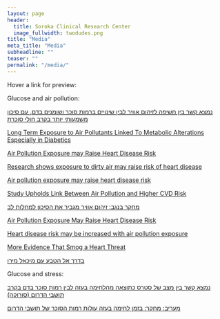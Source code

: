 ```yaml
---
layout: page
header:
  title: Soroka Clinical Research Center
  image_fullwidth: twodudes.png
title: "Media"
meta_title: "Media"
subheadline: ""
teaser: ""
permalink: "/media/"
---
```

<style>
.box{
    display: none;
    width: 100%;
}

a:hover + .box,.box:hover{
    display: block;
    position: relative;
    z-index: 100;
}

</style>
Hover a link for preview:  

Glucose and air pollution:  

 
<a href="http://in.bgu.ac.il/fohs/Pages/news/airpollution_heart.aspx" target="_blank">נמצא קשר בין חשיפה לזיהום אוויר לבין שינויים ברמות סוכר ושומנים בדם, עם סיכון משמעותי יותר בקרב חולי סוכרת</a>
<div class="box"><iframe src="http://in.bgu.ac.il/fohs/Pages/news/airpollution_heart.aspx"   width = "500px" height = "500px"></iframe></div>

 
<a href="http://medicalresearch.com/author-interviews/long-term-exposure-to-air-pollutants-linked-to-metabolic-alterations-especially-in-diabetics/24722/">Long Term Exposure to Air Pollutants Linked To Metabolic Alterations Especially in Diabetics</a>
<div class="box"><iframe src="http://medicalresearch.com/author-interviews/long-term-exposure-to-air-pollutants-linked-to-metabolic-alterations-especially-in-diabetics/24722/"   width = "500px" height = "500px"></iframe></div> 

 
<a href="http://in.bgu.ac.il/en/Pages/news/airpollution_heart.aspx" target="_blank">Air Pollution Exposure may Raise Heart Disease Risk</a>
<div class="box"><iframe src="http://in.bgu.ac.il/en/Pages/news/airpollution_heart.aspx"   width = "500px" height = "500px"></iframe></div> 

 
<a href="http://www.jpost.com/Business-and-Innovation/Health-and-Science/Research-shows-exposure-to-dirty-air-may-raise-risk-of-heart-disease-455119" target="_blank">Research shows exposure to dirty air may raise risk of heart disease</a>
<div class="box"><iframe src="http://www.jpost.com/Business-and-Innovation/Health-and-Science/Research-shows-exposure-to-dirty-air-may-raise-risk-of-heart-disease-455119"   width = "500px" height = "500px"></iframe></div> 

 
<a href="https://www.sciencedaily.com/releases/2016/05/160524144659.htm" target="_blank">Air pollution exposure may raise heart disease risk</a>
<div class="box"><iframe src="https://www.sciencedaily.com/releases/2016/05/160524144659.htm" sandbox="allow-same-origin allow-scripts allow-popups allow-forms"  width = "500px" height = "500px"></iframe></div> 

 
<a href="http://www.doctorslounge.com/index.php/news/pb/63911" target="_blank">Study Upholds Link Between Air Pollution and Higher CVD Risk</a>
<div class="box"><iframe src="http://www.doctorslounge.com/index.php/news/pb/63911"   width = "500px" height = "500px"></iframe></div> 

 
<a href="http://www.nrg.co.il/online/13/ART2/781/737.html" target="_blank">מחקר בנגב: זיהום אוויר מגביר את הסיכון למחלות לב</a>
<div class="box"><iframe src="http://www.nrg.co.il/online/13/ART2/781/737.html"   width = "500px" height = "500px"></iframe></div> 

 
<a href="https://www.endocrine.org/news-room/current-press-releases/air-pollution-exposure-may-raise-heart-disease-risk" target="_blank">Air Pollution Exposure May Raise Heart Disease Risk</a>
<div class="box"><iframe src="https://www.endocrine.org/news-room/current-press-releases/air-pollution-exposure-may-raise-heart-disease-risk"   width = "500px" height = "500px"></iframe></div> 

 
<a href="http://www.medicalnewstoday.com/articles/310479.php" target="_blank">Heart disease risk may be increased with air pollution exposure</a>
<div class="box"><iframe src="http://www.medicalnewstoday.com/articles/310479.php"   width = "500px" height = "500px"></iframe></div> 

 
<a href="https://consumer.healthday.com/respiratory-and-allergy-information-2/air-pollution-health-news-540/air-pollution-heart-disease-risk-jcem-release-batch-2689-711202.html" target="_blank">More Evidence That Smog a Heart Threat</a>
<div class="box"><iframe src="https://consumer.healthday.com/respiratory-and-allergy-information-2/air-pollution-health-news-540/air-pollution-heart-disease-risk-jcem-release-batch-2689-711202.html"   width = "500px" height = "500px"></iframe></div> 

 
<a href="http://www.iba.org.il/program.aspx?scode=1927712" target="_blank">בדרך אל הטבע עם מיכאל מירו</a>
<div class="box"><iframe src="http://www.iba.org.il/program.aspx?scode=1927712"   width = "500px" height = "500px"></iframe></div>   
  
  
Glucose and stress:  

 
<a href="http://www.e-med.co.il/emed/new/usersite/content.asp?CatID=1&ContentID=581275" target="_blank">נמצא קשר בין מצב של סטרס כתוצאה מהלחימה בעזה לבין רמות סוכר בדם בקרב תושבי הדרום (סורוקה)</a>
<div class="box"><iframe src="http://www.e-med.co.il/emed/new/usersite/content.asp?CatID=1&ContentID=581275"   width = "500px" height = "500px"></iframe></div> 

 
<a href="http://www.maariv.co.il/lifestyle/health/Article-544633" target="_blank">מעריב: מחקר: בזמן לחימה בעזה עולות רמות הסוכר של תושבי הדרום</a>
<div class="box"><iframe src="http://www.maariv.co.il/lifestyle/health/Article-544633"   width = "500px" height = "500px"></iframe></div> 
